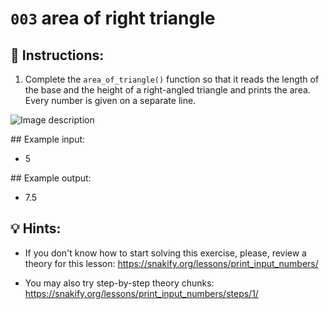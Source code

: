 # `003` area of right triangle

## 📝 Instructions:

1. Complete the `area_of_triangle()` function so that it reads the length of the base and the height of a right-angled triangle and prints the area. Every number is given on a separate line.

![Image description](http://i.imgur.com/6EkzVxA.jpg)

## Example input:

+ 5

## Example output:

+ 7.5

## 💡 Hints:

+ If you don't know how to start solving this exercise, please, review a theory for this lesson:
https://snakify.org/lessons/print_input_numbers/

+ You may also try step-by-step theory chunks:
https://snakify.org/lessons/print_input_numbers/steps/1/